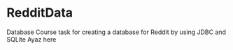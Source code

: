 # RedditData
Database Course task for creating a database for Reddit by using JDBC and SQLite 
Ayaz here